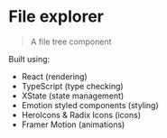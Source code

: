# File explorer

> A file tree component

Built using:

- React (rendering)
- TypeScript (type checking)
- XState (state management)
- Emotion styled components (styling)
- HeroIcons & Radix Icons (icons)
- Framer Motion (animations)
